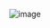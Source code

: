 ![image](https://user-images.githubusercontent.com/43262815/137823781-00e03add-3dc5-4ea7-b5ee-4b7df56e7068.png)
